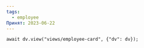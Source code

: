 ```yaml
---
tags:
  - employee
Принят: 2023-06-22
---
```


```dataviewjs
await dv.view("views/employee-card", {"dv": dv});
```